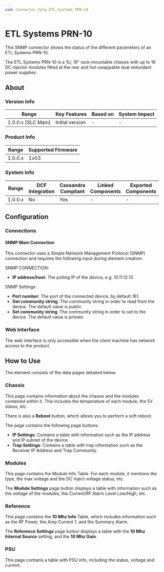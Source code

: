 ```yaml
---
uid: Connector_help_ETL_Systems_PRN-10
---
```


# ETL Systems PRN-10

This SNMP connector shows the status of the different parameters of an ETL Systems PRN-10.

The ETL Systems PRN-10 is a 1U, 19" rack-mountable chassis with up to 16 DC injector modules fitted at the rear and hot-swappable dual redundant power supplies.

## About

### Version Info

| Range                | Key Features     | Based on     | System Impact     |
|----------------------|------------------|--------------|-------------------|
| 1.0.0.x [SLC Main]   | Initial version  | -            | -                 |

### Product Info

| Range     | Supported Firmware     |
|-----------|------------------------|
| 1.0.0.x   | 1v03                   |

### System Info

| Range     | DCF Integration     | Cassandra Compliant     | Linked Components     | Exported Components     |
|-----------|---------------------|-------------------------|-----------------------|-------------------------|
| 1.0.0.x   | No                  | Yes                     | -                     | -                       |

## Configuration

### Connections

#### SNMP Main Connection

This connector uses a Simple Network Management Protocol (SNMP) connection and requires the following input during element creation:

SNMP CONNECTION:

- **IP address/host**: The polling IP of the device, e.g. *10.11.12.13.*

SNMP Settings:

- **Port number**: The port of the connected device, by default *161.*
- **Get community string**: The community string in order to read from the device. The default value is *public*.
- **Set community string**: The community string in order to set to the device. The default value is *private.*

### Web Interface

The web interface is only accessible when the client machine has network access to the product.

## How to Use

The element consists of the data pages detailed below.

### Chassis

This page contains information about the chassis and the modules contained within it. This includes the temperature of each module, the 5V status, etc.

There is also a **Reboot** button, which allows you to perform a soft reboot.

The page contains the following page buttons:

- **IP Settings**: Contains a table with information such as the IP address and IP subnet of the device.
- **Trap Settings**: Contains a table with trap information such as the Receiver IP Address and Trap Community.

### Modules

This page contains the Module Info Table. For each module, it mentions the type, the max voltage and the DC inject voltage status, etc.

The **Module Settings** page button displays a table with information such as the voltage of the modules, the Current/RF Alarm Level Low/High, etc.

### Reference

This page contains the **10 Mhz Info** Table, which includes information such as the RF Power, the Amp Current 1, and the Summary Alarm.

The **Reference Settings** page button displays a table with the **10 Mhz Internal Source** setting, and the **10 Mhz Gain**.

### PSU

This page contains a table with PSU info, including the status, voltage and current.
